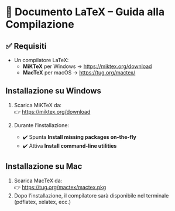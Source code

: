 # 📘 Documento LaTeX – Guida alla Compilazione

## ✅ Requisiti

- Un compilatore LaTeX:
  - **MiKTeX** per Windows → https://miktex.org/download  
  - **MacTeX** per macOS → https://tug.org/mactex/

##  Installazione su Windows

1. Scarica MiKTeX da:  
   👉 https://miktex.org/download

2. Durante l’installazione:
   - ✔️ Spunta **Install missing packages on-the-fly**
   - ✔️ Attiva **Install command-line utilities**
  
##  Installazione su Mac
1. Scarica MacTeX da:  
   👉 https://tug.org/mactex/mactex.pkg
2. Dopo l’installazione, il compilatore sarà disponibile nel terminale (pdflatex, xelatex, ecc.)



